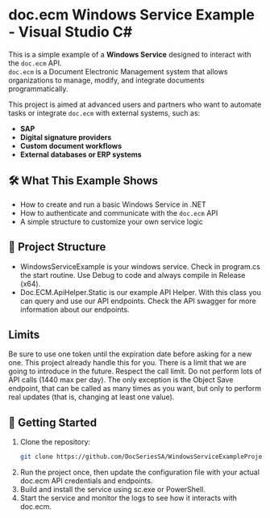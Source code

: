 # doc.ecm Windows Service Example - Visual Studio C#

This is a simple example of a **Windows Service** designed to interact with the `doc.ecm` API.  
`doc.ecm` is a Document Electronic Management system that allows organizations to manage, modify, and integrate documents programmatically.

This project is aimed at advanced users and partners who want to automate tasks or integrate `doc.ecm` with external systems, such as:

- **SAP**
- **Digital signature providers**
- **Custom document workflows**
- **External databases or ERP systems**

## 🛠 What This Example Shows

- How to create and run a basic Windows Service in .NET
- How to authenticate and communicate with the `doc.ecm` API
- A simple structure to customize your own service logic

## 📁 Project Structure
* WindowsServiceExample is your windows service. Check in program.cs the start routine. Use Debug to code and always compile in Release (x64).
* Doc.ECM.ApiHelper.Static is our example API Helper. With this class you can query and use our API endpoints. Check the API swagger for more information about our endpoints.

## Limits
Be sure to use one token until the expiration date before asking for a new one. This project already handle this for you. There is a limit that we are going to introduce in the future.
Respect the call limit. Do not perform lots of API calls (1440 max per day). The only exception is the Object Save endpoint, that can be called as many times as you want, but only to perform real updates (that is, changing at least one value).

## 🚀 Getting Started
1. Clone the repository:
   ```bash
   git clone https://github.com/DocSeriesSA/WindowsServiceExampleProject.git
2. Run the project once, then update the configuration file with your actual doc.ecm API credentials and endpoints.
3. Build and install the service using sc.exe or PowerShell.
4. Start the service and monitor the logs to see how it interacts with doc.ecm.

